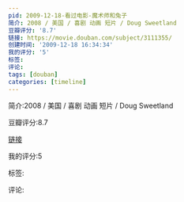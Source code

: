 ```yaml
---
pid: 2009-12-18-看过电影-魔术师和兔子
简介: 2008 / 美国 / 喜剧 动画 短片 / Doug Sweetland
豆瓣评分: '8.7'
链接: https://movie.douban.com/subject/3111355/
创建时间: '2009-12-18 16:34:34'
我的评分: '5'
标签:
评论:
tags: [douban]
categories: [timeline]
---
```

简介:2008 / 美国 / 喜剧 动画 短片 / Doug Sweetland

豆瓣评分:8.7

[链接](https://movie.douban.com/subject/3111355/)

我的评分:5

标签:

评论:

